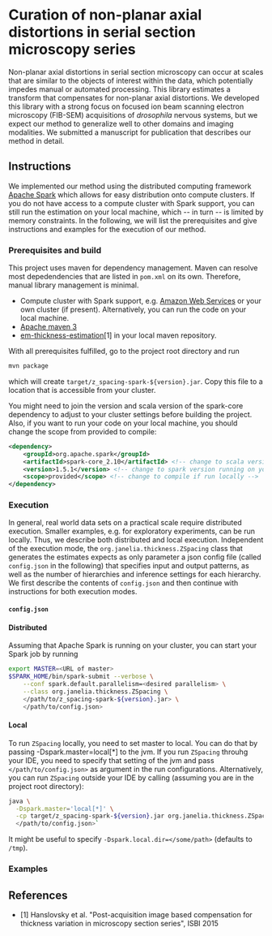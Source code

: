 # Curation of non-planar axial distortions in serial section microscopy series

Non-planar axial distortions in serial section microscopy can occur at scales that are similar to the objects of interest within the data, which potentially impedes manual or automated processing. This library estimates a transform that compensates for non-planar axial distortions. We developed this library with a strong focus on focused ion beam scanning electron microscopy (FIB-SEM) acquisitions of *drosophila* nervous systems, but we expect our method to generalize well to other domains and imaging modalities. We submitted a manuscript for publication that describes our method in detail.

## Instructions
We implemented our method using the distributed computing framework [Apache Spark](http://spark.apache.org/) which allows for easy distribution onto compute clusters. If you do not have access to a compute cluster with Spark support, you can still run the estimation on your local machine, which -- in turn -- is limited by memory constraints. In the following, we will list the prerequisites and give instructions and examples for the execution of our method.

### Prerequisites and build
This project uses maven for dependency management. Maven can resolve most depedendencies that are listed in `pom.xml` on its own. Therefore, manual library management is minimal.

- Compute cluster with Spark support, e.g. [Amazon Web Services](https://aws.amazon.com/elasticmapreduce/details/spark/) or your own cluster (if present). Alternatively, you can run the code on your local machine.
- [Apache maven 3](https://maven.apache.org/)
- [em-thickness-estimation](https://github.com/saalfeldlab/em-thickness-estimation)[1] in your local maven repository.

With all prerequisites fulfilled, go to the project root directory and run
```bash
mvn package
```
which will create `target/z_spacing-spark-${version}.jar`. Copy this file to a location that is accessible from your cluster.

You might need to join the version and scala version of the spark-core dependency to adjust to your cluster settings before building the project. Also, if you want to run your code on your local machine, you should change the scope from provided to compile:
```xml
<dependency>
    <groupId>org.apache.spark</groupId>
    <artifactId>spark-core_2.10</artifactId> <!-- change to scala version running on your cluster -->
    <version>1.5.1</version> <!-- change to spark version running on your cluster -->
    <scope>provided</scope> <!-- change to compile if run locally -->
</dependency>
```

### Execution
In general, real world data sets on a practical scale require distributed execution. Smaller examples, e.g. for exploratory experiments, can be run locally. Thus, we describe both distributed and local execution. Independent of the execution mode, the `org.janelia.thickness.ZSpacing` class that generates the estimates expects as only parameter a json config file (called `config.json` in the following) that specifies input and output patterns, as well as the number of hierarchies and inference settings for each hierarchy. We first describe the contents of `config.json` and then continue with instructions for both execution modes.

#### `config.json`

#### Distributed
Assuming that Apache Spark is running on your cluster, you can start your Spark job by running
```bash
export MASTER=<URL of master>
$SPARK_HOME/bin/spark-submit --verbose \
    --conf spark.default.parallelism=<desired parallelism> \
    --class org.janelia.thickness.ZSpacing \
    </path/to/z_spacing-spark-${version}.jar> \
    </path/to/config.json>
```

#### Local
To run `ZSpacing` locally, you need to set master to local. You can do that by passing -Dspark.master=local[*] to the jvm. If you run `ZSpacing` throuhg your IDE, you need to specify that setting of the jvm and pass `</path/to/config.json>` as argument in the run configurations. Alternatively, you can run `ZSpacing` outside your IDE by calling (assuming you are in the project root directory):
```bash
java \
  -Dspark.master='local[*]' \
  -cp target/z_spacing-spark-${version}.jar org.janelia.thickness.ZSpacing \ 
  </path/to/config.json>`
```
It might be useful to specify `-Dspark.local.dir=</some/path>` (defaults to `/tmp`).


### Examples


## References
 - [1] Hanslovsky et al. "Post-acquisition image based compensation for thickness variation in microscopy section series", ISBI 2015

